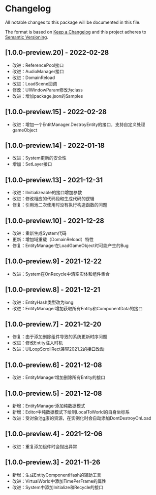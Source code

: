 # Changelog
All notable changes to this package will be documented in this file.

The format is based on [Keep a Changelog](https://keepachangelog.com/zh-CN/1.0.0/)
and this project adheres to [Semantic Versioning](http://semver.org/spec/v2.0.0.html).

## [1.0.0-preview.20] - 2022-02-28
- 改进：ReferencePool接口
- 改进：AudioManager接口
- 改进：DomainReload
- 改进：LoadScene回调
- 修改：UIWindowParam修改为class
- 改进：增加package.json的Samples
## [1.0.0-preview.15] - 2022-02-28
- 改进：增加一个EntitManager.DestroyEntity的接口，支持自定义处理gameObject
## [1.0.0-preview.14] - 2022-01-18
- 改进：System更新的安全性
- 增加：SetLayer接口
## [1.0.0-preview.13] - 2021-12-31
- 改进：IInitializeable的接口增加参数
- 改进：修改相应的代码段和生成代码的逻辑
- 修复：引用池二次使用时没有执行构造函数的问题
## [1.0.0-preview.10] - 2021-12-28
- 改进：重新生成System代码
- 更新：增加域重载（DomainReload）特性
- 修复：EntityManager在LoadGameObject时可能产生的Bug

## [1.0.0-preview.9] - 2021-12-22
- 改进：System在OnRecycle中清空实体和组件集合

## [1.0.0-preview.8] - 2021-12-21
- 改进：EntityHash类型改为long
- 改进：EntityManager增加获取所有Entity和ComponentData的接口

## [1.0.0-preview.7] - 2021-12-20
- 修复：由于添加删除组件导致的系统更新时序问题
- 改进：修改Entity注入时机
- 改进：UILoopScrollRect兼容2021.2的接口改动

## [1.0.0-preview.6] - 2021-12-08
- 改进：EntityManager增加删除所有Entity的接口

## [1.0.0-preview.5] - 2021-12-08
- 新增：EntityManager添加纯数据模式
- 新增：Editor中纯数据模式下绘制LocalToWorld的自身坐标系
- 改进：受对象池g康的资源，在实例化时会自动添加DontDestroyOnLoad

## [1.0.0-preview.4] - 2021-12-06
- 改进：重复添加组件时会抛出异常

## [1.0.0-preview.3] - 2021-11-26
- 新增：生成EntityComponentHash的辅助工具
- 改进：VirtualWorld中添加TimePerFrame的属性
- 改进：System中添加Initialize和Recycle的接口

